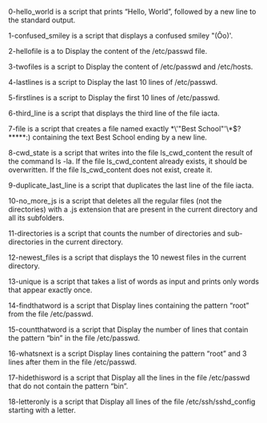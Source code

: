 0-hello_world is a script that prints “Hello, World”, followed by a new line to the standard output.

1-confused_smiley is a script that displays a confused smiley "(Ôo)'.

2-hellofile is a to Display the content of the /etc/passwd file.

3-twofiles is a script to Display the content of /etc/passwd and /etc/hosts.

4-lastlines is a script to Display the last 10 lines of /etc/passwd.

5-firstlines is a script to Display the first 10 lines of /etc/passwd.

6-third_line is a script that displays the third line of the file iacta.

7-file is a script that creates a file named exactly \*\\'"Best School"\'\\*$\?\*\*\*\*\*:) containing the text Best School ending by a new line.

8-cwd_state is a script that writes into the file ls_cwd_content the result of the command ls -la. If the file ls_cwd_content already exists, it should be overwritten. If the file ls_cwd_content does not exist, create it.

9-duplicate_last_line is a script that duplicates the last line of the file iacta.

10-no_more_js is a script that deletes all the regular files (not the directories) with a .js extension that are present in the current directory and all its subfolders.

11-directories is a script that counts the number of directories and sub-directories in the current directory.

12-newest_files is a script that displays the 10 newest files in the current directory.

13-unique is a script that takes a list of words as input and prints only words that appear exactly once.

14-findthatword is a script that Display lines containing the pattern “root” from the file /etc/passwd.

15-countthatword is a script that Display the number of lines that contain the pattern “bin” in the file /etc/passwd.

16-whatsnext is a script Display lines containing the pattern “root” and 3 lines after them in the file /etc/passwd.

17-hidethisword is a script that Display all the lines in the file /etc/passwd that do not contain the pattern “bin”.

18-letteronly is a script that Display all lines of the file /etc/ssh/sshd_config starting with a letter.
